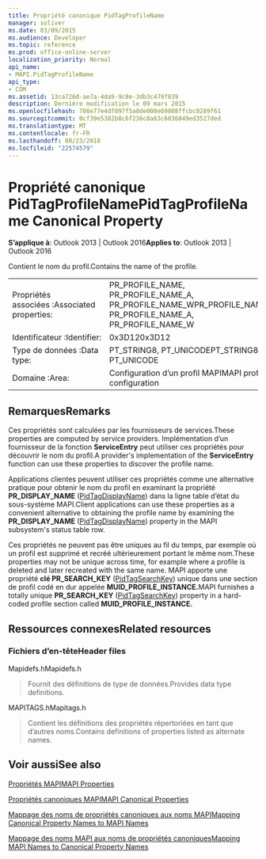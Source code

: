 ```yaml
---
title: Propriété canonique PidTagProfileName
manager: soliver
ms.date: 03/09/2015
ms.audience: Developer
ms.topic: reference
ms.prod: office-online-server
localization_priority: Normal
api_name:
- MAPI.PidTagProfileName
api_type:
- COM
ms.assetid: 13ca726d-ae7a-4da9-9c8e-3db3c479f839
description: Dernière modification le 09 mars 2015
ms.openlocfilehash: 708e77e4df097f5a0de008e09808ffcbc0289f61
ms.sourcegitcommit: 0cf39e5382b8c6f236c8a63c6036849ed3527ded
ms.translationtype: MT
ms.contentlocale: fr-FR
ms.lasthandoff: 08/23/2018
ms.locfileid: "22574579"
---
```

# <a name="pidtagprofilename-canonical-property"></a><span data-ttu-id="6e999-103">Propriété canonique PidTagProfileName</span><span class="sxs-lookup"><span data-stu-id="6e999-103">PidTagProfileName Canonical Property</span></span>

  
  
<span data-ttu-id="6e999-104">**S’applique à**: Outlook 2013 | Outlook 2016</span><span class="sxs-lookup"><span data-stu-id="6e999-104">**Applies to**: Outlook 2013 | Outlook 2016</span></span> 
  
<span data-ttu-id="6e999-105">Contient le nom du profil.</span><span class="sxs-lookup"><span data-stu-id="6e999-105">Contains the name of the profile.</span></span>
  
|||
|:-----|:-----|
|<span data-ttu-id="6e999-106">Propriétés associées :</span><span class="sxs-lookup"><span data-stu-id="6e999-106">Associated properties:</span></span>  <br/> |<span data-ttu-id="6e999-107">PR_PROFILE_NAME, PR_PROFILE_NAME_A, PR_PROFILE_NAME_W</span><span class="sxs-lookup"><span data-stu-id="6e999-107">PR_PROFILE_NAME, PR_PROFILE_NAME_A, PR_PROFILE_NAME_W</span></span>  <br/> |
|<span data-ttu-id="6e999-108">Identificateur :</span><span class="sxs-lookup"><span data-stu-id="6e999-108">Identifier:</span></span>  <br/> |<span data-ttu-id="6e999-109">0x3D12</span><span class="sxs-lookup"><span data-stu-id="6e999-109">0x3D12</span></span>  <br/> |
|<span data-ttu-id="6e999-110">Type de données :</span><span class="sxs-lookup"><span data-stu-id="6e999-110">Data type:</span></span>  <br/> |<span data-ttu-id="6e999-111">PT_STRING8, PT_UNICODE</span><span class="sxs-lookup"><span data-stu-id="6e999-111">PT_STRING8, PT_UNICODE</span></span>  <br/> |
|<span data-ttu-id="6e999-112">Domaine :</span><span class="sxs-lookup"><span data-stu-id="6e999-112">Area:</span></span>  <br/> |<span data-ttu-id="6e999-113">Configuration d’un profil MAPI</span><span class="sxs-lookup"><span data-stu-id="6e999-113">MAPI profile configuration</span></span>  <br/> |
   
## <a name="remarks"></a><span data-ttu-id="6e999-114">Remarques</span><span class="sxs-lookup"><span data-stu-id="6e999-114">Remarks</span></span>

<span data-ttu-id="6e999-115">Ces propriétés sont calculées par les fournisseurs de services.</span><span class="sxs-lookup"><span data-stu-id="6e999-115">These properties are computed by service providers.</span></span> <span data-ttu-id="6e999-116">Implémentation d’un fournisseur de la fonction **ServiceEntry** peut utiliser ces propriétés pour découvrir le nom du profil.</span><span class="sxs-lookup"><span data-stu-id="6e999-116">A provider's implementation of the **ServiceEntry** function can use these properties to discover the profile name.</span></span> 
  
<span data-ttu-id="6e999-117">Applications clientes peuvent utiliser ces propriétés comme une alternative pratique pour obtenir le nom du profil en examinant la propriété **PR_DISPLAY_NAME** ([PidTagDisplayName](pidtagdisplayname-canonical-property.md)) dans la ligne table d’état du sous-système MAPI.</span><span class="sxs-lookup"><span data-stu-id="6e999-117">Client applications can use these properties as a convenient alternative to obtaining the profile name by examining the **PR_DISPLAY_NAME** ([PidTagDisplayName](pidtagdisplayname-canonical-property.md)) property in the MAPI subsystem's status table row.</span></span>
  
<span data-ttu-id="6e999-118">Ces propriétés ne peuvent pas être uniques au fil du temps, par exemple où un profil est supprimé et recréé ultérieurement portant le même nom.</span><span class="sxs-lookup"><span data-stu-id="6e999-118">These properties may not be unique across time, for example where a profile is deleted and later recreated with the same name.</span></span> <span data-ttu-id="6e999-119">MAPI apporte une propriété **clé PR_SEARCH_KEY** ([PidTagSearchKey](pidtagsearchkey-canonical-property.md)) unique dans une section de profil codé en dur appelée **MUID_PROFILE_INSTANCE.**</span><span class="sxs-lookup"><span data-stu-id="6e999-119">MAPI furnishes a totally unique **PR_SEARCH_KEY** ([PidTagSearchKey](pidtagsearchkey-canonical-property.md)) property in a hard-coded profile section called **MUID_PROFILE_INSTANCE.**</span></span>
  
## <a name="related-resources"></a><span data-ttu-id="6e999-120">Ressources connexes</span><span class="sxs-lookup"><span data-stu-id="6e999-120">Related resources</span></span>

### <a name="header-files"></a><span data-ttu-id="6e999-121">Fichiers d’en-tête</span><span class="sxs-lookup"><span data-stu-id="6e999-121">Header files</span></span>

<span data-ttu-id="6e999-122">Mapidefs.h</span><span class="sxs-lookup"><span data-stu-id="6e999-122">Mapidefs.h</span></span>
  
> <span data-ttu-id="6e999-123">Fournit des définitions de type de données.</span><span class="sxs-lookup"><span data-stu-id="6e999-123">Provides data type definitions.</span></span>
    
<span data-ttu-id="6e999-124">MAPITAGS.h</span><span class="sxs-lookup"><span data-stu-id="6e999-124">Mapitags.h</span></span>
  
> <span data-ttu-id="6e999-125">Contient les définitions des propriétés répertoriées en tant que d’autres noms.</span><span class="sxs-lookup"><span data-stu-id="6e999-125">Contains definitions of properties listed as alternate names.</span></span>
    
## <a name="see-also"></a><span data-ttu-id="6e999-126">Voir aussi</span><span class="sxs-lookup"><span data-stu-id="6e999-126">See also</span></span>



[<span data-ttu-id="6e999-127">Propriétés MAPI</span><span class="sxs-lookup"><span data-stu-id="6e999-127">MAPI Properties</span></span>](mapi-properties.md)
  
[<span data-ttu-id="6e999-128">Propriétés canoniques MAPI</span><span class="sxs-lookup"><span data-stu-id="6e999-128">MAPI Canonical Properties</span></span>](mapi-canonical-properties.md)
  
[<span data-ttu-id="6e999-129">Mappage des noms de propriétés canoniques aux noms MAPI</span><span class="sxs-lookup"><span data-stu-id="6e999-129">Mapping Canonical Property Names to MAPI Names</span></span>](mapping-canonical-property-names-to-mapi-names.md)
  
[<span data-ttu-id="6e999-130">Mappage des noms MAPI aux noms de propriétés canoniques</span><span class="sxs-lookup"><span data-stu-id="6e999-130">Mapping MAPI Names to Canonical Property Names</span></span>](mapping-mapi-names-to-canonical-property-names.md)

